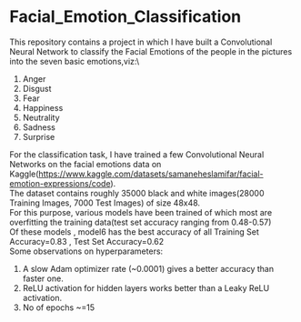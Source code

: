 # Facial_Emotion_Classification
This repository contains a project in which I have built a Convolutional Neural Network to classify the Facial Emotions of the people in the pictures into the seven basic emotions,viz:\
1. Anger
2. Disgust
3. Fear
4. Happiness
5. Neutrality
6. Sadness
7. Surprise

For the classification task, I have trained a few Convolutional Neural Networks on the facial emotions data on Kaggle(https://www.kaggle.com/datasets/samaneheslamifar/facial-emotion-expressions/code).\
The dataset contains roughly 35000 black and white images(28000 Training Images, 7000 Test Images) of size 48x48.\
For this purpose, various models have been trained of which most are overfitting the training data(test set accuracy ranging from 0.48-0.57)\
Of these models , model6 has the best accuracy of all Training Set Accuracy=0.83 , Test Set Accuracy=0.62\
Some observations on hyperparameters:
1. A slow Adam optimizer rate (~0.0001) gives a better accuracy than faster one.
2. ReLU activation for hidden layers works better than a Leaky ReLU activation.
3. No of epochs ~=15



